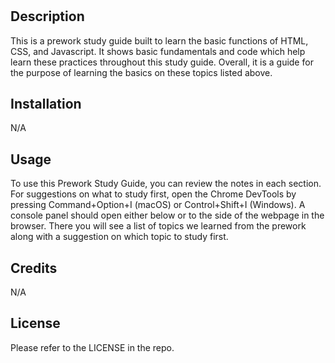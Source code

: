 # <Prework Study Guide Webpage>

## Description
This is a prework study guide built to learn the basic functions of HTML, CSS, and Javascript.  It shows basic fundamentals and code which help learn these practices throughout this study guide.  Overall, it is a guide for the purpose of learning the basics on these topics listed above.



## Installation

N/A

## Usage

To use this Prework Study Guide, you can review the notes in each section. For suggestions on what to study first, open the Chrome DevTools by pressing Command+Option+I (macOS) or Control+Shift+I (Windows). A console panel should open either below or to the side of the webpage in the browser. There you will see a list of topics we learned from the prework along with a suggestion on which topic to study first.

## Credits

N/A

## License

Please refer to the LICENSE in the repo.

